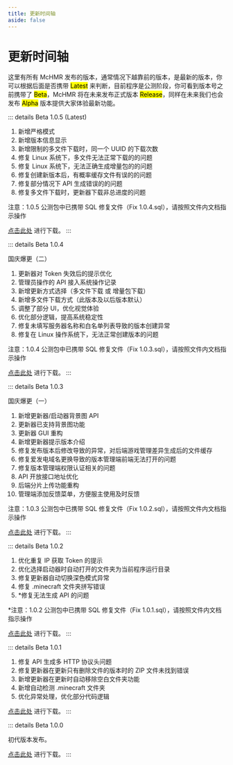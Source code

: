 ```yaml
---
title: 更新时间轴
aside: false
---
```

# 更新时间轴

这里有所有 McHMR 发布的版本，通常情况下越靠前的版本，是最新的版本，你可以根据后面是否携带 <mark>Latest</mark> 来判断，目前程序是公测阶段，你可看到版本号之前携带了 <mark>Beta</mark>，McHMR 将在未来发布正式版本 <mark>Release</mark>，同样在未来我们也会发布 <mark>Alpha</mark> 版本提供大家体验最新功能。

::: details Beta 1.0.5 (Latest)

1. 新增严格模式
2. 新增版本信息显示
3. 新增限制的多文件下载时，同一个 UUID 的下载次数
4. 修复 Linux 系统下，多文件无法正常下载的的问题
5. 修复 Linux 系统下，无法正确生成增量包的的问题
6. 修复创建新版本后，有概率缓存文件有误的的问题
7. 修复部分情况下 API 生成错误的的问题
8. 修复多文件下载时，更新器下载非总进度的问题

注意：1.0.5 公测包中已携带 SQL 修复文件（Fix 1.0.4.sql），请按照文件内文档指示操作

[点击此处](https://xiaofans.lanzouq.com/ivqVK2gqcjyf) 进行下载。
:::

::: details Beta 1.0.4

国庆爆更（二）

1. 更新器对 Token 失效后的提示优化
2. 管理员操作的 API 接入系统操作记录
3. 新增更新方式选择（多文件下载 或 增量包下载）
4. 新增多文件下载方式（此版本及以后版本默认）
5. 调整了部分 UI，优化视觉体验
6. 优化部分逻辑，提高系统稳定性
7. 修复未填写服务器名称和白名单列表导致的版本创建异常
8. 修复在 Linux 操作系统下，无法正常创建版本的问题

注意：1.0.4 公测包中已携带 SQL 修复文件（Fix 1.0.3.sql），请按照文件内文档指示操作

[点击此处](https://xiaofans.lanzouq.com/iFQTj2bx440f) 进行下载。
:::

::: details Beta 1.0.3

国庆爆更（一）

1. 新增更新器/启动器背景图 API
2. 更新器已支持背景图功能
3. 更新器 GUI 重构
4. 新增更新器提示版本介绍
5. 修复发布版本后修改导致的异常，对后端游戏管理差异生成后的文件缓存
6. 修复爱发电域名更换导致的版本管理端前端无法打开的问题
7. 修复版本管理端权限认证相关的问题
8. API 开放接口地址优化
9. 后端分片上传功能重构
10. 管理端添加反馈菜单，方便服主使用及时反馈

注意：1.0.3 公测包中已携带 SQL 修复文件（Fix 1.0.2.sql），请按照文件内文档指示操作

[点击此处](https://xiaofans.lanzouq.com/inHNt2be803e) 进行下载。
:::

::: details Beta 1.0.2

1. 优化重复 IP 获取 Token 的提示
2. 优化选择启动器时自动打开的文件夹为当前程序运行目录
3. 修复更新器自动切换深色模式异常
4. 修复 .minecraft 文件夹拼写错误
5. *修复无法生成 API 的问题

*注意：1.0.2 公测包中已携带 SQL 修复文件（Fix 1.0.1.sql），请按照文件内文档指示操作

[点击此处](https://xiaofans.lanzouq.com/iBWbE2728akf) 进行下载。
:::

::: details Beta 1.0.1

1. 修复 API 生成多 HTTP 协议头问题
2. 修复更新器在更新只有删除文件的版本时的 ZIP 文件未找到错误
3. 新增更新器在更新时自动移除空白文件夹功能
4. 新增自动检测 .minecraft 文件夹
5. 优化异常处理，优化部分代码逻辑

[点击此处](https://xiaofans.lanzouq.com/itYFx26khccf) 进行下载。
:::

::: details Beta 1.0.0

初代版本发布。

[点击此处](https://xiaofans.lanzouq.com/if8HU264jqve) 进行下载。
:::
